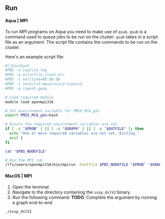 ## Run

#### Aqua | MPI

To run MPI programs on Aqua you need to make use of `qsub`. `qsub` is a command used to queue jobs to be run on the cluster. `qsub` takes in a script file as an argument. The script file contains the commands to be run on the cluster.

Here's an example script file:
```bash
#!/bin/bash
#PBS -o logfile.log
#PBS -e errorfile_slash.err
#PBS -l walltime=00:60:00
#PBS -l select=1:mpiprocs=2:ncpus=2
#PBS -q rupesh_gpuq

# Load required module
module load openmpi316

# Set environment variable for PMIX_MCA_gds
export PMIX_MCA_gds=hash

# Ensure the required environment variables are set
if [ -z "$PROB" ] || [ -z "$GRAPH" ] || [ -z "$OUTFILE" ]; then
  echo "One or more required variables are not set. Exiting."
  exit 1
fi

cat "$PBS_NODEFILE"

# Run the MPI job
/lfs/sware/openmpi316/bin/mpirun -hostfile $PBS_NODEFILE "$PROB" "$GRAPH" &> "$OUTFILE"
```


#### MacOS | MPI
1. Open the terminal.
2. Navigate to the directory containing the `sssp_dslV2` binary.
3. Run the following command:
**TODO**: Complete the argument by running a graph end-to-end
```
./sssp_dslV2
```
